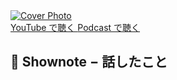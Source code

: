 <div class='episode-cover'>
  <a href=''
     target='_blank' rel='noopenner'>
    <img src='/podcasts/0.png' alt='Cover Photo'>
  </a>
  <div class='btn-cover'>
    <a class='btn-blue' href='' target='_blank' rel='noopenner'><i class='fa fa-youtube'></i> YouTube で聴く </a>
    <a class='btn-blue' href='' target='_blank' rel='noopenner'><i class='fas fa-podcast'></i> Podcast で聴く </a>
  </div>
</div>

## 📝 Shownote − 話したこと
